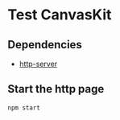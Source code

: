 # Test CanvasKit

## Dependencies

* [http-server](https://www.npmjs.com/package/http-server)

## Start the http page

`npm start`